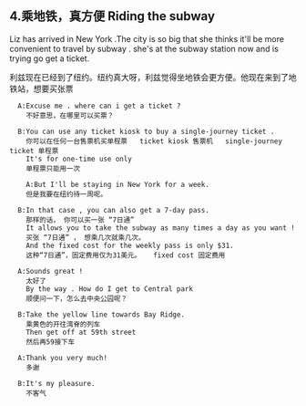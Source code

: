 ## 4.乘地铁，真方便 Riding the subway ##
   Liz has arrived in New York .The city is so big that she thinks it'll be more convenient to travel by subway . she's at the subway station now and is trying go get a ticket.
   
   利兹现在已经到了纽约。纽约真大呀，利兹觉得坐地铁会更方便。他现在来到了地铁站，想要买张票
```
  A:Excuse me . where can i get a ticket ?
    不好意思，在哪里可以买票？
```
```
  B:You can use any ticket kiosk to buy a single-journey ticket .
    你可以在任何一台售票机买单程票   ticket kiosk 售票机   single-journey ticket 单程票
    It's for one-time use only 
    单程票只能用一次
```
```
    A:But I'll be staying in New York for a week.
    但是我要在纽约待一周呢。
```
```
  B:In that case , you can also get a 7-day pass.
    那样的话， 你可以买一张 “7日通”
    It allows you to take the subway as many times a day as you want !
    买张 “7日通” ， 想乘几次就乘几次。
    And the fixed cost for the weekly pass is only $31.
    这种“7日通”，固定费用仅为31美元。   fixed cost 固定费用
```
```
  A:Sounds great ! 
    太好了
    By the way . How do I get to Central park
    顺便问一下，怎么去中央公园呢？
```
```
  B:Take the yellow line towards Bay Ridge.
    乘黄色的开往湾脊的列车
    Then get off at 59th street
    然后再59接下车
```
```
  A:Thank you very much!
    多谢
```
```
  B:It's my pleasure.
    不客气
```